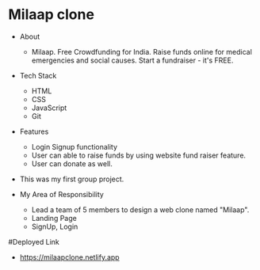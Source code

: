 # Milaap clone
* About
  * Milaap. Free Crowdfunding for India. Raise funds online for medical emergencies and social causes. Start a fundraiser - it's FREE.
* Tech Stack
  * HTML
  * CSS
  * JavaScript
  * Git
* Features
   * Login Signup functionality
   * User can able to raise funds by using website fund raiser feature.
   * User can donate as well.
* This was my first group project.

* My Area of Responsibility
   * Lead a team of 5 members to design a web clone named "Milaap".
   * Landing Page
   * SignUp, Login
   
#Deployed Link
* https://milaapclone.netlify.app
